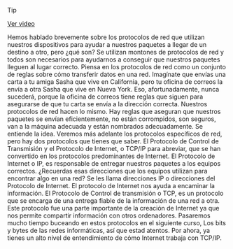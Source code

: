 > [!TIP]  
> [Ver video](https://youtu.be/31AvTEt0Fn8)

Hemos hablado brevemente sobre los
protocolos de red que utilizan nuestros dispositivos para ayudar a nuestros paquetes a llegar de un destino a otro, pero ¿qué son? Se utilizan montones de protocolos de red y todos son necesarios para ayudarnos a conseguir
que nuestros paquetes lleguen al lugar correcto. Piensa en los protocolos de red como un conjunto
de reglas sobre cómo transferir datos en una red. Imagínate que envías una carta a
tu amiga Sasha que vive en California, pero tu oficina de correos la envía
a otra Sasha que vive en Nueva York. Eso, afortunadamente, nunca sucederá, porque la oficina de correos
tiene reglas que siguen para asegurarse de que tu
carta se envía a la dirección correcta. Nuestros protocolos de red hacen lo mismo. Hay reglas que aseguran que
nuestros paquetes se envían eficientemente, no están corrompidos, son seguros, van a la máquina adecuada y
están nombrados adecuadamente. Se entiende la idea. Veremos más
adelante los protocolos específicos de red, pero hay dos protocolos que tienes que saber. El Protocolo de Control de
Transmisión y el Protocolo de Internet, o TCP/IP para abreviar, que se han convertido en los
protocolos predominantes de Internet. El Protocolo de Internet o IP, es responsable de entregar
nuestros paquetes a los equipos correctos. ¿Recuerdas esas direcciones que los
equipos utilizan para encontrar algo en una red? Se les llama direcciones IP o
direcciones del Protocolo de Internet. El protocolo de Internet nos
ayuda a encaminar la información. El Protocolo de Control de transmisión o TCP, es un protocolo que se encarga de una
entrega fiable de la información de una red a otra. Este protocolo fue una parte importante de la creación de Internet ya que nos permite
compartir información con otros ordenadores. Pasaremos mucho tiempo buceando
en estos protocolos en el siguiente curso, Los bits y bytes de las redes
informáticas, así que estad atentos. Por ahora, ya tienes un alto nivel de
entendimiento de cómo Internet trabaja con TCP/IP.